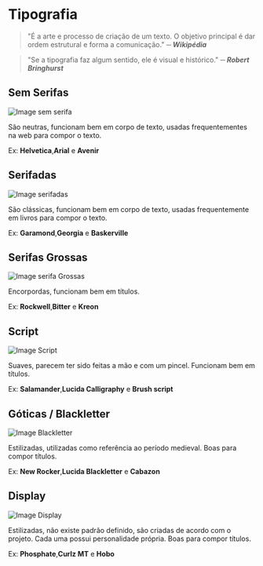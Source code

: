 # Tipografia

> "É a arte e processo de criação de um texto. O objetivo principal é dar ordem estrutural e forma a comunicação." ***─ Wikipédia***

> "Se a tipografia faz algum sentido, ele é visual e histórico." ***─ Robert Bringhurst***

## Sem Serifas

![Image sem serifa](https://image.prntscr.com/image/AGXNiPipQ9egeJBhgmRYhQ.png)

São neutras, funcionam bem em corpo de texto, usadas frequentementes na web para compor o texto.

Ex: **Helvetica**,**Arial** e **Avenir**

## Serifadas

![Image serifadas](https://image.prntscr.com/image/ty3mjXrwTnaucMaRX7lciw.png)

São clássicas, funcionam bem em corpo de texto, usadas frequentemente em livros para compor o texto.

Ex: **Garamond**,**Georgia** e **Baskerville**

## Serifas Grossas

![Image serifa Grossas](https://image.prntscr.com/image/MUjK3hyJTyuyB31jpg-z5Q.png)

Encorpordas, funcionam bem em títulos.

Ex: **Rockwell**,**Bitter** e **Kreon**

## Script

![Image Script](https://image.prntscr.com/image/kPtoM67PToSj6JMUvde4ug.png)

Suaves, parecem ter sido feitas a mão e com um pincel. Funcionam bem em títulos.

Ex: **Salamander**,**Lucida Calligraphy** e **Brush script**

## Góticas / Blackletter

![Image Blackletter](https://image.prntscr.com/image/lKqrd6YoSBmLm9cI-OR4yA.png)

Estilizadas, utilizadas como referência ao período medieval. Boas para compor títulos.

Ex: **New Rocker**,**Lucida Blackletter** e **Cabazon**

## Display

![Image Display](https://image.prntscr.com/image/XZ5aY6C5QuqzfFQ_WYo5jQ.png)

Estilizadas, não existe padrão definido, são criadas de acordo com o projeto. Cada uma possui personalidade própria. Boas para compor títulos.

Ex: **Phosphate**,**Curlz MT** e **Hobo**